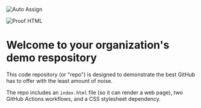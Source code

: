 ![Auto Assign](https://github.com/NPO-OpenCoralNetwork/demo-repository/actions/workflows/auto-assign.yml/badge.svg)

![Proof HTML](https://github.com/NPO-OpenCoralNetwork/demo-repository/actions/workflows/proof-html.yml/badge.svg)

# Welcome to your organization's demo respository
This code repository (or "repo") is designed to demonstrate the best GitHub has to offer with the least amount of noise.

The repo includes an `index.html` file (so it can render a web page), two GitHub Actions workflows, and a CSS stylesheet dependency.
